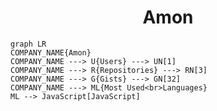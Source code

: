 <h1 align="center">Amon</h1>

```mermaid
graph LR
COMPANY_NAME{Amon}
COMPANY_NAME ---> U{Users} ---> UN[1]
COMPANY_NAME ---> R{Repositories} ---> RN[3]
COMPANY_NAME ---> G{Gists} ---> GN[32]
COMPANY_NAME ---> ML{Most Used<br>Languages}
ML --> JavaScript[JavaScript]
```
